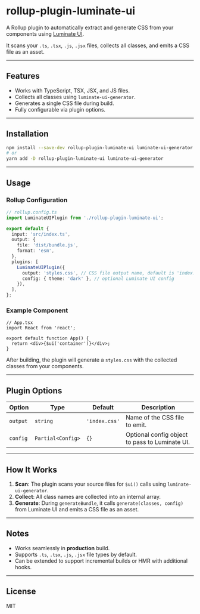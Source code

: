 # rollup-plugin-luminate-ui

A Rollup plugin to automatically extract and generate CSS from your components using [Luminate UI](https://github.com/smtdfc/luminate-ui).

It scans your `.ts`, `.tsx`, `.js`, `.jsx` files, collects all classes, and emits a CSS file as an asset.

---

## Features

- Works with TypeScript, TSX, JSX, and JS files.
- Collects all classes using `luminate-ui-generator`.
- Generates a single CSS file during build.
- Fully configurable via plugin options.

---

## Installation

```bash
npm install --save-dev rollup-plugin-luminate-ui luminate-ui-generator
# or
yarn add -D rollup-plugin-luminate-ui luminate-ui-generator
```

---

## Usage

### Rollup Configuration

```ts
// rollup.config.ts
import LuminateUIPlugin from './rollup-plugin-luminate-ui';

export default {
  input: 'src/index.ts',
  output: {
    file: 'dist/bundle.js',
    format: 'esm',
  },
  plugins: [
    LuminateUIPlugin({
      output: 'styles.css', // CSS file output name, default is 'index.css'
      config: { theme: 'dark' }, // optional Luminate UI config
    }),
  ],
};
```

### Example Component

```tsx
// App.tsx
import React from 'react';

export default function App() {
  return <div>{$ui('container')}</div>;
}
```

After building, the plugin will generate a `styles.css` with the collected classes from your components.

---

## Plugin Options

| Option   | Type              | Default       | Description                                    |
| -------- | ----------------- | ------------- | ---------------------------------------------- |
| `output` | `string`          | `'index.css'` | Name of the CSS file to emit.                  |
| `config` | `Partial<Config>` | `{}`          | Optional config object to pass to Luminate UI. |

---

## How It Works

1. **Scan**: The plugin scans your source files for `$ui()` calls using `luminate-ui-generator`.
2. **Collect**: All class names are collected into an internal array.
3. **Generate**: During `generateBundle`, it calls `generate(classes, config)` from Luminate UI and emits a CSS file as an asset.

---

## Notes

- Works seamlessly in **production** build.
- Supports `.ts`, `.tsx`, `.js`, `.jsx` file types by default.
- Can be extended to support incremental builds or HMR with additional hooks.

---

## License

MIT

